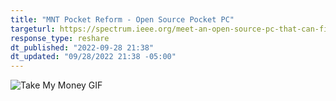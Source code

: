 ```yaml
---
title: "MNT Pocket Reform - Open Source Pocket PC"
targeturl: https://spectrum.ieee.org/meet-an-open-source-pc-that-can-fit-in-your-pocket
response_type: reshare
dt_published: "2022-09-28 21:38"
dt_updated: "09/28/2022 21:38 -05:00"
---
```


![Take My Money GIF](https://c.tenor.com/R0d3sZ4fq6EAAAAC/money-dollars.gif)